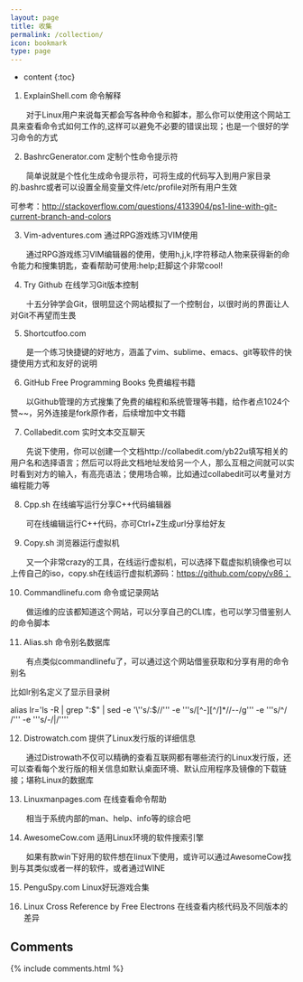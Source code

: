 ```yaml
---
layout: page
title: 收集
permalink: /collection/
icon: bookmark
type: page
---
```


* content
{:toc}

1. ExplainShell.com 命令解释

  对于Linux用户来说每天都会写各种命令和脚本，那么你可以使用这个网站工具来查看命令式如何工作的,这样可以避免不必要的错误出现；也是一个很好的学习命令的方式

2. BashrcGenerator.com 定制个性命令提示符

  简单说就是个性化生成命令提示符，可将生成的代码写入到用户家目录的.bashrc或者可以设置全局变量文件/etc/profile对所有用户生效

可参考：http://stackoverflow.com/questions/4133904/ps1-line-with-git-current-branch-and-colors

3. Vim-adventures.com 通过RPG游戏练习VIM使用

  通过RPG游戏练习VIM编辑器的使用，使用h,j,k,l字符移动人物来获得新的命令能力和搜集钥匙，查看帮助可使用:help;赶脚这个非常cool!

4. Try Github 在线学习Git版本控制

  十五分钟学会Git，很明显这个网站模拟了一个控制台，以很时尚的界面让人对Git不再望而生畏

5. Shortcutfoo.com

  是一个练习快捷键的好地方，涵盖了vim、sublime、emacs、git等软件的快捷使用方式和友好的说明

6. GitHub Free Programming Books 免费编程书籍

  以Github管理的方式搜集了免费的编程和系统管理等书籍，给作者点1024个赞~~，另外连接是fork原作者，后续增加中文书籍

7. Collabedit.com 实时文本交互聊天

   先说下使用，你可以创建一个文档http://collabedit.com/yb22u填写相关的用户名和选择语言；然后可以将此文档地址发给另一个人，那么互相之间就可以实时看到对方的输入，有高亮语法；使用场合嘛，比如通过collabedit可以考量对方编程能力等

8. Cpp.sh 在线编写运行分享C++代码编辑器

  可在线编辑运行C++代码，亦可Ctrl+Z生成url分享给好友

9. Copy.sh 浏览器运行虚拟机

  又一个非常crazy的工具，在线运行虚拟机，可以选择下载虚拟机镜像也可以上传自己的iso，copy.sh在线运行虚拟机源码：https://github.com/copy/v86；

10. Commandlinefu.com 命令或记录网站

  做运维的应该都知道这个网站，可以分享自己的CLI库，也可以学习借鉴别人的命令脚本

11. Alias.sh 命令别名数据库

  有点类似commandlinefu了，可以通过这个网站借鉴获取和分享有用的命令别名

比如lr别名定义了显示目录树

alias lr='ls -R | grep ":$" | sed -e '\''s/:$//'\'' -e '\''s/[^-][^\/]*\//--/g'\'' -e '\''s/^/   /'\'' -e '\''s/-/|/'\'''

12. Distrowatch.com 提供了Linux发行版的详细信息

  通过Distrowath不仅可以精确的查看互联网都有哪些流行的Linux发行版，还可以查看每个发行版的相关信息如默认桌面环境、默认应用程序及镜像的下载链接；堪称Linux的数据库

13. Linuxmanpages.com 在线查看命令帮助

  相当于系统内部的man、help、info等的综合吧

14. AwesomeCow.com 适用Linux环境的软件搜索引擎

  如果有款win下好用的软件想在linux下使用，或许可以通过AwesomeCow找到与其类似或者一样的软件，或者通过WINE

15. PenguSpy.com Linux好玩游戏合集

16. Linux Cross Reference by Free Electrons 在线查看内核代码及不同版本的差异


## Comments

{% include comments.html %}
